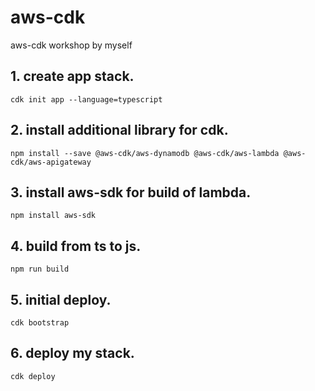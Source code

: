 # aws-cdk
aws-cdk workshop by myself

## 1. create app stack.
```
cdk init app --language=typescript
```

## 2. install additional library for cdk.
```
npm install --save @aws-cdk/aws-dynamodb @aws-cdk/aws-lambda @aws-cdk/aws-apigateway
```

## 3. install aws-sdk for build of lambda.
```
npm install aws-sdk
```

## 4. build from ts to js.
```
npm run build
```

## 5. initial deploy.
```
cdk bootstrap
```

## 6. deploy my stack.
```
cdk deploy
```
